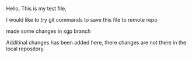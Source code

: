 Hello, This is my test file, 

I would like to try git commands to save this file to remote repo

made some changes in sgp branch

Additinal changes has been added here, there changes are not there in the local repository.
